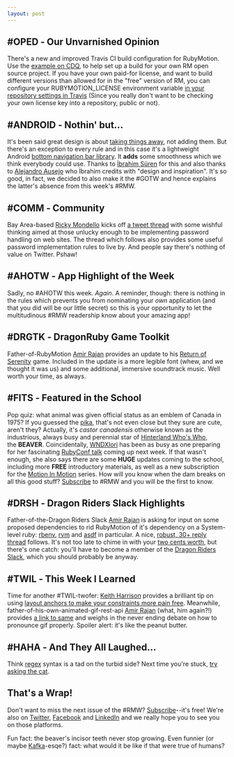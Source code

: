 ```yaml
---
layout: post
---
```

#OPED ‐ Our Unvarnished Opinion
-------------------------------

There's a new and improved Travis CI build configuration for RubyMotion. Use the [example on CDQ](https://el2.convertkit-mail2.com/c/preview/zefgh7u9/aHR0cHM6Ly9naXRodWIuY29tL2luZmluaXRlcmVkL2NkcS9ibG9iL21hc3Rlci8udHJhdmlzLnltbA==), to help set up a build for your own RM open source project. If you have your own paid-for license, and want to build different versions than allowed for in the "free" version of RM, you can configure your RUBYMOTION_LICENSE environment variable [in your repository settings in Travis](https://el2.convertkit-mail2.com/c/preview/pxtehquk/aHR0cHM6Ly9kb2NzLnRyYXZpcy1jaS5jb20vdXNlci9lbnZpcm9ubWVudC12YXJpYWJsZXMjZGVmaW5pbmctdmFyaWFibGVzLWluLXJlcG9zaXRvcnktc2V0dGluZ3M=) (Since you really don't want to be checking your own license key into a repository, public or not).

#ANDROID ‐ Nothin' but...
-------------------------

It's been said great design is about [taking things away](https://el2.convertkit-mail2.com/c/preview/x6cph3u8/aHR0cHM6Ly93d3cuYnJhaW55cXVvdGUuY29tL3F1b3Rlcy9hbnRvaW5lX2RlX3NhaW50ZXh1cGVyeV8xMjE5MTA=), not adding them. But there's an exception to every rule and in this case it's a lightweight Android [bottom navigation bar library](https://el2.convertkit-mail2.com/c/preview/6zsehouv/aHR0cHM6Ly9naXRodWIuY29tL2licmFoaW1zbjk4L1Ntb290aEJvdHRvbUJhcg==). It **adds** some smoothness which we think everybody could use. Thanks to [İbrahim Süren](https://el2.convertkit-mail2.com/c/preview/kgamh2ug/aHR0cHM6Ly9naXRodWIuY29tL2licmFoaW1zbjk4) for this and also thanks to [Alejandro Ausejo](https://el2.convertkit-mail2.com/c/preview/59bvh8up/aHR0cHM6Ly9kcmliYmJsZS5jb20vdXhhbGVkZXNpZ24=) who İbrahim credits with "design and inspiration". It's so good, in fact, we decided to also make it the #GOTW and hence explains the latter's absence from this week's #RMW.

#COMM ‐ Community
-----------------

Bay Area-based [Ricky Mondello](https://el2.convertkit-mail2.com/c/preview/22h2h9ur/aHR0cHM6Ly90d2l0dGVyLmNvbS9ybW9uZGVsbG8=) kicks off [a tweet thread](https://el2.convertkit-mail2.com/c/preview/qxu8h8ug/aHR0cHM6Ly90d2l0dGVyLmNvbS9ybW9uZGVsbG8vc3RhdHVzLzExNjIxMTA2OTg2NTE5NTkyOTY_cz0yMQ==) with some wishful thinking aimed at those unlucky enough to be implementing password handling on web sites. The thread which follows also provides some useful password implementation rules to live by. And people say there's nothing of value on Twitter. Pshaw!

#AHOTW ‐ App Highlight of the Week
----------------------------------

Sadly, no #AHOTW this week. *Again*. A reminder, though: there is nothing in the rules which prevents you from nominating your *own* application (and that you did will be our little secret) so this is your opportunity to let the multitudinous #RMW readership know about your amazing app!

#DRGTK ‐ DragonRuby Game Toolkit
--------------------------------

Father-of-RubyMotion [Amir Rajan](https://el2.convertkit-mail2.com/c/preview/gxinhwu7/aHR0cHM6Ly90d2l0dGVyLmNvbS9hbWlycmFqYW4=) provides an update to his [Return of Serenity](https://el2.convertkit-mail2.com/c/preview/9dfzhduk/aHR0cHM6Ly90d2l0dGVyLmNvbS9hbWlycmFqYW4vc3RhdHVzLzExODc1ODgzMDQ5OTAwMjM2ODA_cz0yMQ==) game. Included in the update is a more legible font (whew, and we thought it was us) and some additional, immersive soundtrack music. Well worth your time, as always.

#FITS ‐ Featured in the School
------------------------------

Pop quiz: what animal was given official status as an emblem of Canada in 1975? If you guessed the [pika](https://el2.convertkit-mail2.com/c/preview/30tphdu6/aHR0cHM6Ly9lbi53aWtpcGVkaWEub3JnL3dpa2kvUGlrYQ==), that's not even close but they sure are cute, aren't they? Actually, it's *castor canadensis* otherwise known as the industrious, always busy and perennial star of [Hinterland Who's Who](https://el2.convertkit-mail2.com/c/preview/nrcohquw/aHR0cHM6Ly93d3cueW91dHViZS5jb20vd2F0Y2g_dj1ILWFvV1NwRm9yMA==), the **BEAVER**. Coincidentally, [WNDXlori](https://el2.convertkit-mail2.com/c/preview/4osvh7uz/aHR0cHM6Ly90d2l0dGVyLmNvbS93bmR4bG9yaQ==) has been as busy as one preparing for her fascinating [RubyConf talk](https://el2.convertkit-mail2.com/c/preview/wea2h6u9/aHR0cHM6Ly9ydWJ5Y29uZi5vcmcvcHJvZ3JhbSNzZXNzaW9uLTkwNw==) coming up next week. If that wasn't enough, she also says there are some **HUGE** updates coming to the school, including more **FREE** introductory materials, as well as a new subscription for the [Motion In Motion](https://el2.convertkit-mail2.com/c/preview/rqb8h9u9/aHR0cHM6Ly93bmR4LnNjaG9vbC9wL21vdGlvbi1pbi1tb3Rpb24tY29sbGVjdGlvbg==) series. How will you know when the dam breaks on all this good stuff? [Subscribe](https://el2.convertkit-mail2.com/c/preview/0ghwhgu0/aHR0cHM6Ly9tb3RpdmF0ZWQtZXhwZXJpbWVudGVyLTIwOS5jay5wYWdlL2JkNTE1NTE4MDg=) to #RMW and you will be the first to know.

#DRSH ‐ Dragon Riders Slack Highlights
--------------------------------------

Father-of-the-Dragon Riders Slack [Amir Rajan](https://el2.convertkit-mail2.com/c/preview/8luqh3ue/aHR0cHM6Ly9tb3Rpb25lZXJzLnNsYWNrLmNvbS90ZWFtL1UwN0M2NFI4Qw==) is asking for input on some proposed dependencies to rid RubyMotion of it's dependency on a System-level ruby: [rbenv](https://el2.convertkit-mail2.com/c/preview/v6i3hmu2/aHR0cHM6Ly9naXRodWIuY29tL3JiZW52L3JiZW52), [rvm](https://el2.convertkit-mail2.com/c/preview/lnfeh6u5/aHR0cHM6Ly9ydm0uaW8=) and [asdf](https://el2.convertkit-mail2.com/c/preview/mzt7h6uk/aHR0cHM6Ly9naXRodWIuY29tL2FzZGYtdm0vYXNkZg==) in particular. A nice, [robust, 30+ reply thread](https://el2.convertkit-mail2.com/c/preview/d4cehmuz/aHR0cHM6Ly9tb3Rpb25lZXJzLnNsYWNrLmNvbS9hcmNoaXZlcy9DMDU1UkRMUzAvcDE1NzMyNDU5OTcxOTkzMDA=) follows. It's not too late to chime in with your [two cents worth](https://el2.convertkit-mail2.com/c/preview/e50sph0u9/aHR0cHM6Ly9lbi53aWtpcGVkaWEub3JnL3dpa2kvTXlfdHdvX2NlbnRz), but there's one catch: you'll have to become a member of the [Dragon Riders Slack](https://el2.convertkit-mail2.com/c/preview/755a7h2uv/aHR0cHM6Ly9tb3Rpb25lZXJzLnNsYWNrLmNvbQ==), which you should probably be anyway.

#TWIL ‐ This Week I Learned
---------------------------

Time for another #TWIL-twofer: [Keith Harrison](https://el2.convertkit-mail2.com/c/preview/o82bkhwu3/aHR0cHM6Ly90d2l0dGVyLmNvbS9raGFycmlzb24=) provides a brilliant tip on using [layout anchors to make your constraints more pain free](https://el2.convertkit-mail2.com/c/preview/zlehgh7u9/aHR0cHM6Ly91c2V5b3VybG9hZi5jb20vYmxvZy9wYWluLWZyZWUtY29uc3RyYWludHMtd2l0aC1sYXlvdXQtYW5jaG9ycy8=). Meanwhile, father-of-his-own-animated-gif-rest-api [Amir Rajan](https://el2.convertkit-mail2.com/c/preview/p9xuehquk/aHR0cHM6Ly90d2l0dGVyLmNvbS9hbWlycmFqYW4=) (what, him again?!) provides [a link to same](https://el2.convertkit-mail2.com/c/preview/xm6iph3u8/aHR0cHM6Ly90d2l0dGVyLmNvbS9hbWlycmFqYW4vc3RhdHVzLzExODYwNjE3MTY5MDk2NDU4MjU_cz0yMQ==) and weighs in the never ending debate on how to pronounce gif properly. Spoiler alert: it's like the peanut butter.

#HAHA ‐ And They All Laughed...
-----------------------------

Think [regex](https://el2.convertkit-mail2.com/c/preview/k0gtmh2ug/aHR0cHM6Ly9lbi53aWtpcGVkaWEub3JnL3dpa2kvUmVndWxhcl9leHByZXNzaW9u) syntax is a tad on the turbid side? Next time you're stuck, [try asking the cat](https://el2.convertkit-mail2.com/c/preview/5q9cvh8up/aHR0cHM6Ly90d2l0dGVyLmNvbS9nYXJhYmF0b2tpZC9zdGF0dXMvMTE0NzA2MzEyMTY3ODM4OTI1Mz9zPTIx).

That's a Wrap!
--------------

Don't want to miss the next issue of the #RMW? [Subscribe](https://el2.convertkit-mail2.com/c/preview/272s2h9ur/aHR0cHM6Ly9tb3RpdmF0ZWQtZXhwZXJpbWVudGVyLTIwOS5jay5wYWdlL2JkNTE1NTE4MDg=)--it's free! We're also on [Twitter](https://el2.convertkit-mail2.com/c/preview/qdxa8h8ug/aHR0cHM6Ly90d2l0dGVyLmNvbS93bmR4c2Nob29s), [Facebook](https://el2.convertkit-mail2.com/c/preview/92dhzhduk/aHR0cHM6Ly93d3cuZmFjZWJvb2suY29tL3duZHhzY2hvb2w=) and [LinkedIn](https://el2.convertkit-mail2.com/c/preview/380uphdu6/aHR0cHM6Ly93d3cubGlua2VkaW4uY29tL2NvbXBhbnkvMTkwMjY5ODYvYWRtaW4v) and we really hope you to see you on those platforms.

Fun fact: the beaver's incisor teeth never stop growing. Even funnier (or maybe [Kafka](https://el2.convertkit-mail2.com/c/preview/n4riohquw/aHR0cHM6Ly9lbi53aWtpcGVkaWEub3JnL3dpa2kvRnJhbnpfS2Fma2E=)-esqe?) fact: what would it be like if that were true of humans?